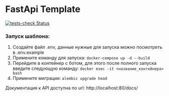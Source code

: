 # FastApi Template
[![tests-check Status](https://github.com/Keni13-coder/fastapi-template/actions/workflows/Run%20ci/badge.svg?branch=develop)](https://github.com/Keni13-coder/fastapi-template/actions/workflows/ci.yml)
### Запуск шаблона:

1) Создайте файл .env, данные нужные для запуска можно посмотреть в .env.example
2) Примените команду для запуска: ```docker-compose up -d --build```
3) Перейдите в контейнер с ботом, для этого после полного запуска введите следующую команду: ```docker exec -it <название_контейнера> bash```
4) Примените миграции: ```alembic upgrade head```

Документация к API доступна по url: http://localhost:80/docs/
